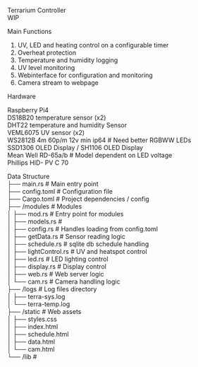 Terrarium Controller <br />
WIP <br />

Main Functions <br />
1. UV, LED and heating control on a configurable timer <br />
2. Overheat protection <br />
3. Temperature and humidity logging <br />
4. UV level monitoring <br />
5. Webinterface for configuration and monitoring <br />
6. Camera stream to webpage <br />

Hardware <br />

Raspberry Pi4 <br />
DS18B20 temperature sensor (x2) <br />
DHT22 temperature and humidity Sensor <br />
VEML6075 UV sensor (x2)<br />
WS2812B 4m 60p/m 12v min ip64                  # Need better RGBWW LEDs <br />
SSD1306 OLED Display / SH1106 OLED Display <br />
Mean Well RD-65a/b                             # Model dependent on LED voltage <br />
Phillips HID- PV C 70 <br />

Data Structure <br />
├── main.rs             # Main entry point <br />
├── config.toml         # Configuration file <br />
├── Cargo.toml          # Project dependencies / config <br />
├── /modules            # Modules <br />
│   ├── mod.rs          # Entry point for modules <br />
│   ├── models.rs       # <br />
│   ├── config.rs       # Handles loading from config.toml <br />
│   ├── getData.rs      # Sensor reading logic <br />
│   ├── schedule.rs     # sqlite db schedule handling <br />
│   ├── lightControl.rs # UV and heatspot control <br />
│   ├── led.rs          # LED lighting control <br />
│   ├── display.rs      # Display control <br />
│   ├── web.rs          # Web server logic <br />
│   └── cam.rs          # Camera handling logic <br />
├── /logs               # Log files directory <br />
│   ├── terra-sys.log <br />
│   └── terra-temp.log <br />
├── /static             # Web assets <br />
│   ├── styles.css <br />
│   ├── index.html <br />
│   ├── schedule.html <br />
│   ├── data.html <br />
│   └── cam.html <br />
└── /lib                # <br />